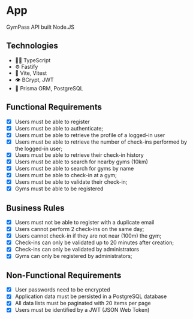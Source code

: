# App

GymPass API built Node.JS

## Technologies

- 👨‍💻 TypeScript
- ⚙️ Fastify
- :rocket: Vite, Vitest
- 👁️ BCrypt, JWT
- 💽 Prisma ORM, PostgreSQL

## Functional Requirements

- [x] Users must be able to register
- [x] Users must be able to authenticate;
- [x] Users must be able to retrieve the profile of a logged-in user
- [x] Users must be able to retrieve the number of check-ins performed by the logged-in user;
- [x] Users must be able to retrieve their check-in history
- [x] Users must be able to search for nearby gyms (10km)
- [x] Users must be able to search for gyms by name
- [x] Users must be able to check-in at a gym;
- [x] Users must be able to validate their check-in;
- [x] Gyms must be able to be registered

## Business Rules

- [x] Users must not be able to register with a duplicate email
- [x] Users cannot perform 2 check-ins on the same day;
- [x] Users cannot check-in if they are not near (100m) the gym;
- [x] Check-ins can only be validated up to 20 minutes after creation;
- [x] Check-ins can only be validated by administrators
- [x] Gyms can only be registered by administrators;

## Non-Functional Requirements

- [x] User passwords need to be encrypted
- [x] Application data must be persisted in a PostgreSQL database
- [x] All data lists must be paginated with 20 items per page
- [x] Users must be identified by a JWT (JSON Web Token)
